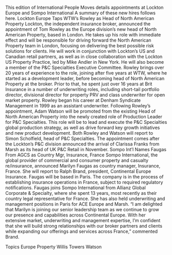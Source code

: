 This edition of International People Moves details appointments at Lockton Europe and Sompo International
A summary of these new hires follows here.
Lockton Europe Taps WTW’s Rowley as Head of North American Property
Lockton, the independent insurance broker, announced the appointment of Tom Rowley as the Europe division’s new head of North American Property, based in London.
He takes up his role with immediate effect and will be responsible for driving forward the North American Property team in London, focusing on delivering the best possible risk solutions for clients. He will work in conjunction with Lockton’s US and Canadian retail partners, as well as in close collaboration with the Lockton US Property Practice, led by Mike Andler in New York. He will also become a member of the P&C Specialties Executive Committee.
Rowley brings over 20 years of experience to the role, joining after five years at WTW, where he started as a development leader, before becoming head of North American Property at the broker. Prior to that, he spent just over 16 years at Brit Insurance in a number of underwriting roles, including short-tail portfolio director, divisional director for property PRV and class underwriter for open market property. Rowley began his career at Denham Syndicate Management in 1999 as an assistant underwriter.
Following Rowley’s appointment, Adam Watson will be promoted from the existing Head of North American Property into the newly created role of Production Leader for P&C Specialties. This role will be to lead and execute the P&C Specialties global production strategy, as well as drive forward key growth initiatives and new product development.
Both Rowley and Watson will report to Simon Scholfield, head of P&C Specialties.
The appointment comes after the Lockton’s P&C division announced the arrival of Clarissa Franks from Marsh as its head of UK P&C Retail in November.
Sompo Int’l Names Faugas From AGCS as Country Mgr, Insurance, France
Sompo International, the global provider of commercial and consumer property and casualty re/insurance, announced Marilyn Faugas as country manager, Insurance, France.
She will report to Ralph Brand, president, Continental Europe Insurance. Faugas will be based in Paris. The company is in the process of establishing insurance operations in France, subject to required regulatory notifications.
Faugas joins Sompo International from Allianz Global Corporate & Specialty, where she spent 13 years, most recently as their country legal representative for France. She has also held underwriting and management positions in Paris for ACE Europe and Marsh.
“I am delighted that Marilyn is joining our senior leadership team as we continue to grow our presence and capabilities across Continental Europe. With her extensive market, underwriting and management expertise, I’m confident that she will build strong relationships with our broker partners and clients while expanding our offerings and services across France,” commented Brand.

Topics
Europe
Property
Willis Towers Watson
